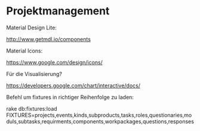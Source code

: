 # Projektmanagement

Material Design Lite:

http://www.getmdl.io/components

Material Icons:

https://www.google.com/design/icons/

Für die Visualisierung?

https://developers.google.com/chart/interactive/docs/

Befehl um fixtures in richtiger Reihenfolge zu laden:

rake db:fixtures:load FIXTURES=projects,events,kinds,subproducts,tasks,roles,questionaries,moduls,subtasks,requirments,components,workpackages,questions,responses
